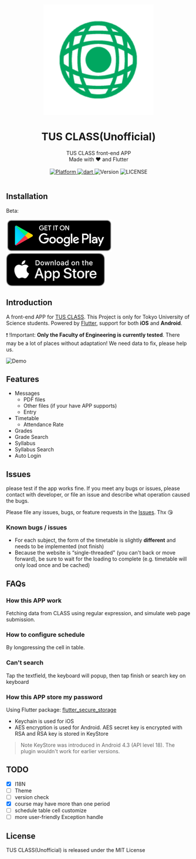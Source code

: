 <div align="center">
    <img src="assets/readme/logo.png" width="300" height="300" alt="logo" />
</div>

# <div align="center">TUS CLASS(Unofficial)</div>
<div align="center">TUS CLASS front-end APP</div>
<div align="center">Made with ❤️ and Flutter</div>
<br />
<div align="center">
    <a href="https://flutter.io">
        <img src="https://img.shields.io/badge/Platform-Flutter-green.svg" alt="Platform" />
    </a>
    <a href="https://dart.dev/">
        <img src="https://img.shields.io/badge/dart-2.7.1-blue.svg" alt="dart" />
    </a>
    <img src="https://img.shields.io/badge/Version-beta 0.0.8+4-orange.svg" alt="Version" />
    <img src="https://img.shields.io/badge/license-MIT-blue.svg" alt="LICENSE" />
</div>
<br />

## Installation

Beta:

<a href='https://play.google.com/apps/testing/com.huhu.tusclass'><img alt='Get it on Google Play' src='assets/readme/google_play_download.png' height=90px/></a>
<a href='https://testflight.apple.com/join/74yWs1sg'><img alt='Get it on Apple Store' src='assets/readme/apple_store_download.png' height=90px/></a>

## Introduction

A front-end APP for [TUS CLASS](https://class.admin.tus.ac.jp/up/faces/login/Com00501A.jsp). This Project is only for Tokyo University of Science students. Powered by [Flutter](https://flutter.dev/), support for both **iOS** and **Android**.

:exclamation: !Important: **Only the Faculty of Engineering is currently tested**. There may be a lot of places without adaptation! We need data to fix, please help us.

![Demo](assets/readme/demo.png)

## Features

- Messages
  - PDF files
  - Other files (if your have APP supports)
  - Entry
- Timetable
  - Attendance Rate
- Grades
- Grade Search
- Syllabus
- Syllabus Search
- Auto Login

## Issues

please test if the app works fine. If you meet any bugs or issues, please contact with developer, or file an issue and describe what operation caused the bugs.

Please file any issues, bugs, or feature requests in the [Issues](https://github.com/huhugiter/TUS_CLASS/issues). Thx :kissing_heart:

### Known bugs / issues

- For each subject, the form of the timetable is slightly **different** and needs to be implemented (not finish)
- Because the website is “single-threaded" (you can't back or move forward), be sure to wait for the loading to complete (e.g. timetable will only load once and be cached)

## FAQs

### How this APP work

Fetching data from CLASS using regular expression, and simulate web page submission.

### How to configure schedule

By longpressing the cell in table.

### Can't search

Tap the textfield, the keyboard will popup, then tap finish or search key on keyboard

### How this APP store my password

Using Flutter package: [flutter_secure_storage](https://pub.dartlang.org/packages/flutter_secure_storage)

- Keychain is used for iOS
- AES encryption is used for Android. AES secret key is encrypted with RSA and RSA key is stored in KeyStore

> Note KeyStore was introduced in Android 4.3 (API level 18). The plugin wouldn't work for earlier versions.

## TODO

- [x] I18N
- [ ] Theme
- [ ] version check
- [x] course may have more than one period
- [ ] schedule table cell customize
- [ ] more user-friendly Exception handle

## License

TUS CLASS(Unofficial) is released under the MIT License
